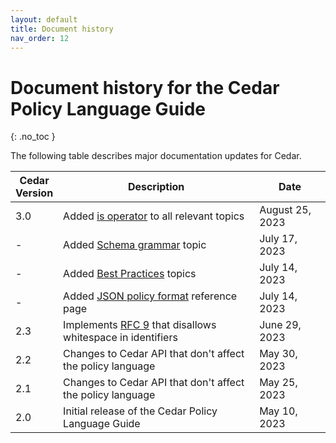 ```yaml
---
layout: default
title: Document history
nav_order: 12
---
```



# Document history for the Cedar Policy Language Guide<a name="doc-history"></a>
{: .no_toc }

The following table describes major documentation updates for Cedar.

| Cedar<br/>Version | Description | Date | 
| --- |--- |--- |
| 3.0 | Added [is operator](syntax-operators.md#is-entity-type-test) to all relevant topics | August 25, 2023 |
| - | Added [Schema grammar](schema-grammar.md) topic | July 17, 2023 |
| - | Added [Best Practices](best-practices.md) topics | July 14, 2023 |
| - | Added [JSON policy format](json-format.md) reference page | July 14, 2023 |
| 2.3 | Implements [RFC 9](https://github.com/cedar-policy/rfcs/pull/9) that disallows whitespace in identifiers | June 29, 2023 |
| 2.2 | Changes to Cedar API that don't affect the policy language | May 30, 2023 | 
| 2.1 | Changes to Cedar API that don't affect the policy language | May 25, 2023 | 
| 2.0 | Initial release of the Cedar Policy Language Guide | May 10, 2023 | 
